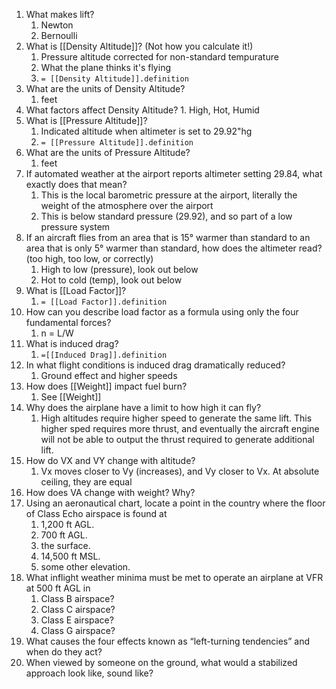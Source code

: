 1. What makes lift?
	1. Newton
	2. Bernoulli
2. What is [[Density Altitude]]? (Not how you calculate it!)
	1. Pressure altitude corrected for non-standard tempurature
	2. What the plane thinks it's flying
	3. `= [[Density Altitude]].definition`
3. What are the units of Density Altitude?
	1. feet
4. What factors affect Density Altitude?
		1. High, Hot, Humid
5. What is [[Pressure Altitude]]?
	1. Indicated altitude when altimeter is set to 29.92"hg
	2. `= [[Pressure Altitude]].definition`
6. What are the units of Pressure Altitude?
	1. feet
7. If automated weather at the airport reports altimeter setting 29.84, what exactly does that mean?
	1. This is the local barometric pressure at the airport, literally the weight of the atmosphere over the airport
	2. This is below standard pressure (29.92), and so part of a low pressure system
8. If an aircraft flies from an area that is 15° warmer than standard to an area that is only 5° warmer than standard, how does the altimeter read? (too high, too low, or correctly)
	1. High to low (pressure), look out below
	2. Hot to cold (temp), look out below
9. What is [[Load Factor]]?
	1. `= [[Load Factor]].definition`
10. How can you describe load factor as a formula using only the four fundamental forces?
	1. n = L/W
11. What is induced drag?
	1. `=[[Induced Drag]].definition`
12. In what flight conditions is induced drag dramatically reduced?
	1. Ground effect and higher speeds
13. How does [[Weight]] impact fuel burn?
	1. See [[Weight]]
14. Why does the airplane have a limit to how high it can fly?
	1. High altitudes require higher speed to generate the same lift. This higher sped requires more thrust, and eventually the aircraft engine will not be able to output the thrust required to generate additional lift.
15. How do V​X​ and V​Y​ change with altitude?
	1. Vx moves closer to Vy (increases), and Vy closer to Vx. At absolute ceiling, they are equal
16. How does V​A​ change with weight? Why?
17. Using an aeronautical chart, locate a point in the country where the floor of Class Echo airspace is found at
	1. 1,200 ft AGL.
	2. 700 ft AGL.
	3. the surface.
	4. 14,500 ft MSL.
	5. some other elevation.
18. What inflight weather minima must be met to operate an airplane at VFR at 500 ft AGL in
	1. Class B airspace?
	2. Class C airspace?
	3. Class E airspace?
	4. Class G airspace?
19. What causes the four effects known as “left-turning tendencies” and when do they act?
20. When viewed by someone on the ground, what would a stabilized approach look like, sound like?